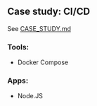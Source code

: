 ## Case study: CI/CD

See [CASE_STUDY.md](CASE_STUDY.md)

### Tools:

- Docker Compose

### Apps:

- Node.JS
